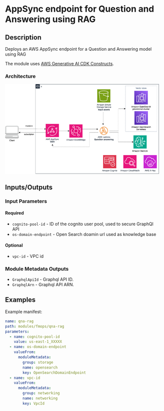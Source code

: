 # AppSync endpoint for Question and Answering using RAG

## Description

Deploys an AWS AppSync endpoint for a Question and Answering model using RAG 

The module uses [AWS Generative AI CDK Constructs](https://github.com/awslabs/generative-ai-cdk-constructs/tree/main).

### Architecture

![AWS Appsync Question and Answering Endpoint Module Architecture](docs/_static/architecture.png "AWS Appsync Question and Answering RAG module Endpoint Module Architecture")

## Inputs/Outputs

### Input Parameters

#### Required

- `cognito-pool-id` - ID of the cognito user pool, used to secure GraphQl API
- `os-domain-endpoint` - Open Search doamin url used as knowledge base

#### Optional

- `vpc-id` - VPC id

### Module Metadata Outputs

- `GraphqlApiId` - Graphql API ID.
- `GraphqlArn` - Graphql API ARN.

## Examples

Example manifest:

```yaml
name: qna-rag
path: modules/fmops/qna-rag
parameters:
  - name: cognito-pool-id
    value: us-east-1_XXXXX
  - name: os-domain-endpoint
    valueFrom:
      moduleMetadata:
        group: storage
        name: opensearch
        key: OpenSearchDomainEndpoint
  - name: vpc-id
    valueFrom:
      moduleMetadata:
        group: networking
        name: networking
        key: VpcId
```
